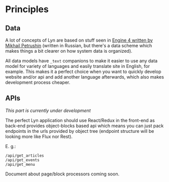 # Principles
## Data
A lot of concepts of Lyn are based on stuff seen in [Engine 4 written by
Mikhail Petrushin](http://fifonik.com/hobby/progr/engine4.html) (written in Russian,
but there's a data scheme which makes things a bit clearer on how system data
is organized).

All data models have `_text` companions to make it easier to use any data model
for variety of languages and easily translate site in English, for example.
This makes it a perfect choice when you want to quickly develop website and/or api
and add another language afterwards, which also makes development process cheaper.

## APIs
*This part is currently under development*

The perfect Lyn application should use React/Redux in the front-end as back-end
provides object-blocks based api which means you can just pack endpoints in the
urls provided by object tree (endpoint structure will be looking more like Flux
nor Rest).

E. g.:
```
/api/get_articles
/api/get_events
/api/get_menu
```

Document about page/block processors coming soon.
